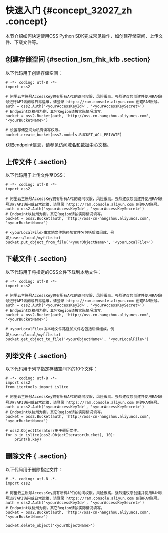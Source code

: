# 快速入门 {#concept_32027_zh .concept}

本节介绍如何快速使用OSS Python SDK完成常见操作，如创建存储空间、上传文件、下载文件等。

## 创建存储空间 {#section_lsm_fhk_kfb .section}

以下代码用于创建存储空间：

```language-python
# -*- coding: utf-8 -*-
import oss2

# 阿里云主账号AccessKey拥有所有API的访问权限，风险很高。强烈建议您创建并使用RAM账号进行API访问或日常运维，请登录 https://ram.console.aliyun.com 创建RAM账号。
auth = oss2.Auth('<yourAccessKeyId>', '<yourAccessKeySecret>')
# Endpoint以杭州为例，其它Region请按实际情况填写。
bucket = oss2.Bucket(auth, 'http://oss-cn-hangzhou.aliyuncs.com', '<yourBucketName>')

# 设置存储空间为私有读写权限。
bucket.create_bucket(oss2.models.BUCKET_ACL_PRIVATE)

```

获取endpoint信息，请参见[访问域名和数据中心](../../../../../intl.zh-CN/开发指南/访问域名（Endpoint）/访问域名和数据中心.md#)文档。

## 上传文件 { .section}

以下代码用于上传文件至OSS：

```language-python
# -*- coding: utf-8 -*-
import oss2

# 阿里云主账号AccessKey拥有所有API的访问权限，风险很高。强烈建议您创建并使用RAM账号进行API访问或日常运维，请登录 https://ram.console.aliyun.com 创建RAM账号。
auth = oss2.Auth('<yourAccessKeyId>', '<yourAccessKeySecret>')
# Endpoint以杭州为例，其它Region请按实际情况填写。
bucket = oss2.Bucket(auth, 'http://oss-cn-hangzhou.aliyuncs.com', '<yourBucketName>')

# <yourLocalFile>由本地文件路径加文件名包括后缀组成，例如/users/local/myfile.txt
bucket.put_object_from_file('<yourObjectName>', '<yourLocalFile>')

```

## 下载文件 { .section}

以下代码用于将指定的OSS文件下载到本地文件：

```language-python
# -*- coding: utf-8 -*-
import oss2

# 阿里云主账号AccessKey拥有所有API的访问权限，风险很高。强烈建议您创建并使用RAM账号进行API访问或日常运维，请登录 https://ram.console.aliyun.com 创建RAM账号。
auth = oss2.Auth('<yourAccessKeyId>', '<yourAccessKeySecret>')
# Endpoint以杭州为例，其它Region请按实际情况填写。
bucket = oss2.Bucket(auth, 'http://oss-cn-hangzhou.aliyuncs.com', '<yourBucketName>')

# <yourLocalFile>由本地文件路径加文件名包括后缀组成，例如/users/local/myfile.txt
bucket.get_object_to_file('<yourObjectName>', '<yourLocalFile>')

```

## 列举文件 { .section}

以下代码用于列举指定存储空间下的10个文件：

```language-python
# -*- coding: utf-8 -*-
import oss2
from itertools import islice

# 阿里云主账号AccessKey拥有所有API的访问权限，风险很高。强烈建议您创建并使用RAM账号进行API访问或日常运维，请登录 https://ram.console.aliyun.com 创建RAM账号。
auth = oss2.Auth('<yourAccessKeyId>', '<yourAccessKeySecret>')
# Endpoint以杭州为例，其它Region请按实际情况填写。
bucket = oss2.Bucket(auth, 'http://oss-cn-hangzhou.aliyuncs.com', '<yourBucketName>')

# oss2.ObjectIteratorr用于遍历文件。
for b in islice(oss2.ObjectIterator(bucket), 10):
    print(b.key)

```

## 删除文件 { .section}

以下代码用于删除指定文件：

```language-python
# -*- coding: utf-8 -*-
import oss2

# 阿里云主账号AccessKey拥有所有API的访问权限，风险很高。强烈建议您创建并使用RAM账号进行API访问或日常运维，请登录 https://ram.console.aliyun.com 创建RAM账号。
auth = oss2.Auth('<yourAccessKeyId>', '<yourAccessKeySecret>')
# Endpoint以杭州为例，其它Region请按实际情况填写。
bucket = oss2.Bucket(auth, 'http://oss-cn-hangzhou.aliyuncs.com', '<yourBucketName>')

bucket.delete_object('<yourObjectName>')

```

